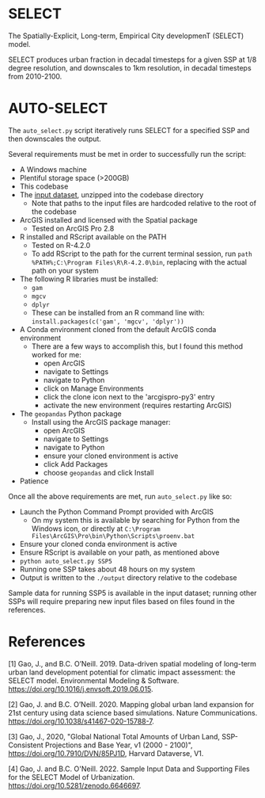 # SELECT

The Spatially-Explicit, Long-term, Empirical City developmenT (SELECT) model.

SELECT produces urban fraction in decadal timesteps for a given SSP at 1/8 degree
resolution, and downscales to 1km resolution, in decadal timesteps from 2010-2100.

# AUTO-SELECT

The `auto_select.py` script iteratively runs SELECT for a specified SSP and then downscales the output.

Several requirements must be met in order to successfully run the script:
* A Windows machine
* Plentiful storage space (>200GB)
* This codebase
* The [input dataset](https://doi.org/10.5281/zenodo.6646697), unzipped into the codebase directory
  * Note that paths to the input files are hardcoded relative to the root of the codebase
* ArcGIS installed and licensed with the Spatial package
  * Tested on ArcGIS Pro 2.8
* R installed and RScript available on the PATH
  * Tested on R-4.2.0
  * To add RScript to the path for the current terminal session, run `path %PATH%;C:\Program Files\R\R-4.2.0\bin`, replacing with the actual path on your system
* The following R libraries must be installed:
  * `gam`
  * `mgcv`
  * `dplyr`
  * These can be installed from an R command line with: `install.packages(c('gam', 'mgcv', 'dplyr'))`
* A Conda environment cloned from the default ArcGIS conda environment
  * There are a few ways to accomplish this, but I found this method worked for me:
    * open ArcGIS
    * navigate to Settings
    * navigate to Python
    * click on Manage Environments
    * click the clone icon next to the 'arcgispro-py3' entry
    * activate the new environment (requires restarting ArcGIS)
* The `geopandas` Python package
  * Install using the ArcGIS package manager:
    * open ArcGIS
    * navigate to Settings
    * navigate to Python
    * ensure your cloned environment is active
    * click Add Packages
    * choose `geopandas` and click Install
* Patience

Once all the above requirements are met, run `auto_select.py` like so:
* Launch the Python Command Prompt provided with ArcGIS
  * On my system this is available by searching for Python from the Windows icon, or directly at `C:\Program Files\ArcGIS\Pro\bin\Python\Scripts\proenv.bat`
* Ensure your cloned conda environment is active
* Ensure RScript is available on your path, as mentioned above
* `python auto_select.py SSP5`
* Running one SSP takes about 48 hours on my system
* Output is written to the `./output` directory relative to the codebase

Sample data for running SSP5 is available in the input dataset; running other SSPs will require preparing new input files based on files found in the references.


# References

[1] Gao, J., and B.C. O’Neill. 2019. Data-driven spatial modeling of long-term urban land development potential for climatic impact assessment: the SELECT model. Environmental Modeling & Software. https://doi.org/10.1016/j.envsoft.2019.06.015.

[2] Gao, J. and B.C. O’Neill. 2020. Mapping global urban land expansion for 21st century using data science based simulations. Nature Communications. https://doi.org/10.1038/s41467-020-15788-7.

[3] Gao, J., 2020, "Global National Total Amounts of Urban Land, SSP-Consistent Projections and Base Year, v1 (2000 - 2100)", https://doi.org/10.7910/DVN/85PJ1D, Harvard Dataverse, V1.

[4] Gao, J. and B.C. O'Neill. 2022. Sample Input Data and Supporting Files for the SELECT Model of Urbanization. https://doi.org/10.5281/zenodo.6646697.